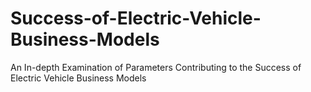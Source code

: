 # Success-of-Electric-Vehicle-Business-Models
An In-depth Examination of Parameters Contributing to the Success of Electric Vehicle Business  Models
